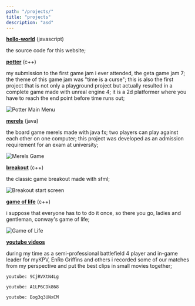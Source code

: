 ```yaml
---
path: "/projects/"
title: "projects"
description: "asd"
---
```


<section>
    <p><a href="https://github.com/zann1x/hello-world" rel="noopener noreferrer" target="_blank"><strong>hello-world</strong></a> (javascript)</p>
    <p>the source code for this website;</p>
</section>

<section>
    <p><a href="https://github.com/zann1x/Potter" rel="noopener noreferrer" target="_blank"><strong>potter</strong></a> (c++)</p>
    <p>
    my submission to the first game jam i ever attended, the geta game jam 7; the theme of this game jam was "time is a curse"; this is also the first project that is not only a playground project but actually resulted in a complete game made with unreal engine 4; it is a 2d platformer where you have to reach the end point before time runs out;
    </p>
    <img src="/images/potter_main_menu.png" alt="Potter Main Menu">
</section>

<section>
    <p><a href="https://github.com/zann1x/MerelsFX" rel="noopener noreferrer" target="_blank"><strong>merels</strong></a> (java)</p>
    <p>
    the board game merels made with java fx; two players can play against each other on one computer; this project was developed as an admission requirement for an exam at university;
    </p>
    <img src="/images/merels_game.png" alt="Merels Game">
</section>

<section>
    <p><a href="https://github.com/zann1x/Breakout" rel="noopener noreferrer" target="_blank"><strong>breakout</strong></a> (c++)</p>
    <p>the classic game breakout made with sfml;</p>
    <img src="/images/breakout_start.png" alt="Breakout start screen">
</section>

<section>
    <p><a href="https://github.com/zann1x/GameOfLifeSFML" rel="noopener noreferrer" target="_blank"><strong>game of life</strong></a> (c++)</p>
    <p>
    i suppose that everyone has to to do it once, so there you go, ladies and gentleman, conway's game of life;
    </p>
    <img src="/images/game_of_life.png" alt="Game of Life">
</section>

<section>
    <p><a href="https://www.youtube.com/user/z4nNIx42" rel="noopener noreferrer" target="_blank"><strong>youtube videos</strong></a></p>
    <p>
    during my time as a semi-professional battlefield 4 player and in-game leader for myKPV, EnRo Griffins and others i recorded some of our matches from my perspective and put the best clips in small movies together;
    </p>
</section>

`youtube: 9CjRVXtN4Lg`

`youtube: A1LP6CDk868`

`youtube: Eog3q3UNxCM`
